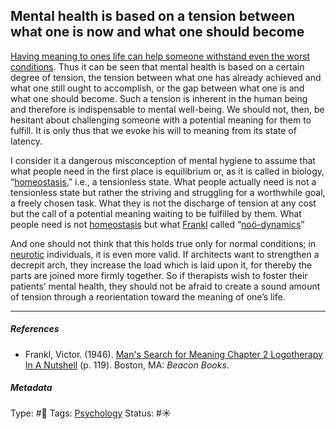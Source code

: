 ## Mental health is based on a tension between what one is now and what one should become

[Having meaning to ones life can help someone withstand even the worst conditions](Having%20meaning%20to%20ones%20life%20can%20help%20someone%20withstand%20even%20the%20worst%20conditions.md). Thus it can be seen that mental health is based on a certain degree of tension, the tension between what one has already achieved and what one still ought to accomplish, or the gap between what one is and what one should become. Such a tension is inherent in the human being and therefore is indispensable to mental well-being. We should not, then, be hesitant about challenging someone with a potential meaning for them to fulfill. It is only thus that we evoke his will to meaning from its state of latency.

I consider it a dangerous misconception of mental hygiene to assume that what people need in the first place is equilibrium or, as it is called in biology, “[homeostasis](Homeostasis.md),” i.e., a tensionless state. What people actually need is not a tensionless state but rather the striving and struggling for a worthwhile goal, a freely chosen task. What they is not the discharge of tension at any cost but the call of a potential meaning waiting to be fulfilled by them. What people need is not [homeostasis](Homeostasis.md) but what [Frankl]() called “[noö-dynamics](No%C3%B6-dynamics.md)”

And one should not think that this holds true only for normal conditions; in [neurotic]() individuals, it is even more valid. If architects want to strengthen a decrepit arch, they increase the load which is laid upon it, for thereby the parts are joined more firmly together. So if therapists wish to foster their patients’ mental health, they should not be afraid to create a sound amount of tension through a reorientation toward the meaning of one’s life.

---

##### References

* Frankl, Victor. (1946). [Man's Search for Meaning Chapter 2 Logotherapy In A Nutshell](Man's%20Search%20for%20Meaning%20Chapter%202%20Logotherapy%20In%20A%20Nutshell.md) (p. 119). Boston, MA: *Beacon Books*. 

##### Metadata

Type: #🔴 
Tags: [Psychology](Psychology.md)
Status: #☀️ 
